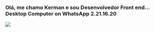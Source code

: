 ### Olá, me chamo Kerman e sou Desenvolvedor Front end... 	Desktop Computer on WhatsApp 2.21.16.20

<div>
<a href="https://github.com/KermanJR" />
  <img src="https://github-readme-stats.vercel.app/api?username=kermanjr"/>


</div>
